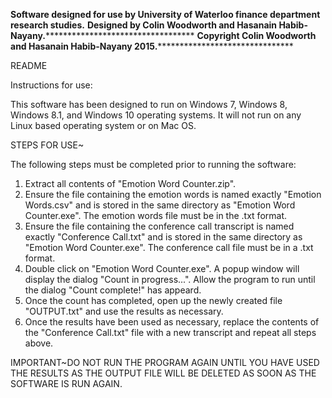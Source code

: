 ********Software designed for use by University of Waterloo finance department research studies.********
********Designed by Colin Woodworth and Hasanain Habib-Nayany.******************************************
********Copyright Colin Woodworth and Hasanain Habib-Nayany 2015.***************************************

README

Instructions for use:

This software has been designed to run on Windows 7, Windows 8, Windows 8.1, and Windows 10 operating
systems. It will not run on any Linux based operating system or on Mac OS.

STEPS FOR USE~

The following steps must be completed prior to running the software:
1) Extract all contents of "Emotion Word Counter.zip".
1) Ensure the file containing the emotion words is named exactly "Emotion Words.csv" and is stored in the same 
   directory as "Emotion Word Counter.exe". The emotion words file must be in the .txt format.
2) Ensure the file containing the conference call transcript is named exactly "Conference Call.txt" and is
   stored in the same directory as "Emotion Word Counter.exe". The conference call file must be in a .txt
   format.
3) Double click on "Emotion Word Counter.exe". A popup window will display the dialog "Count in progress...".
   Allow the program to run until the dialog "Count complete!" has appeard.
4) Once the count has completed, open up the newly created file "OUTPUT.txt" and use the results as necessary.
5) Once the results have been used as necessary, replace the contents of the "Conference Call.txt" file with
   a new transcript and repeat all steps above.

IMPORTANT~DO NOT RUN THE PROGRAM AGAIN UNTIL YOU HAVE USED THE RESULTS AS THE OUTPUT FILE WILL BE DELETED AS SOON
          AS THE SOFTWARE IS RUN AGAIN.


